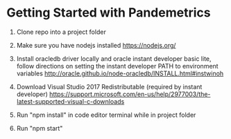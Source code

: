 # Getting Started with Pandemetrics

1. Clone repo into a project folder

2. Make sure you have nodejs installed
https://nodejs.org/

3. Install oracledb driver locally and oracle instant developer basic lite, follow directions on setting the instant developer PATH to environment variables
http://oracle.github.io/node-oracledb/INSTALL.html#instwinoh

3. Download Visual Studio 2017 Redistributable (required by instant developer)
https://support.microsoft.com/en-us/help/2977003/the-latest-supported-visual-c-downloads

4. Run "npm install" in code editor terminal while in project folder

5. Run "npm start"
